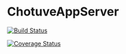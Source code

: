 # ChotuveAppServer

[![Build Status](https://travis-ci.org/ChutuveG3/ChotuveAppServer.svg?branch=develop)](https://travis-ci.org/ChutuveG3/ChotuveAppServer)

[![Coverage Status](https://coveralls.io/repos/github/ChutuveG3/ChotuveAppServer/badge.svg?branch=develop)](https://coveralls.io/github/ChutuveG3/ChotuveAppServer?branch=develop)
